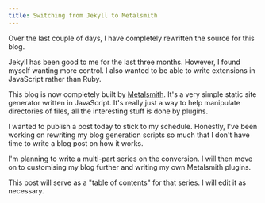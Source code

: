 ```yaml
---
title: Switching from Jekyll to Metalsmith
---
```


Over the last couple of days, I have completely rewritten the source for this blog. 

Jekyll has been good to me for the last three months. However, I found myself wanting more control. I also wanted to be able to write extensions in JavaScript rather than Ruby. 

This blog is now completely built by [Metalsmith](https://github.com/segmentio/metalsmith). It's a very simple static site generator written in JavaScript. It's really just a way to help manipulate directories of files, all the interesting stuff is done by plugins. 


I wanted to publish a post today to stick to my schedule. Honestly, I've been working on rewriting my blog generation scripts so much that I don't have time to write a blog post on how it works. 

I'm planning to write a multi-part series on the conversion. I will then move on to customising my blog further and writing my own Metalsmith plugins. 

This post will serve as a "table of contents" for that series. I will edit it as necessary. 
